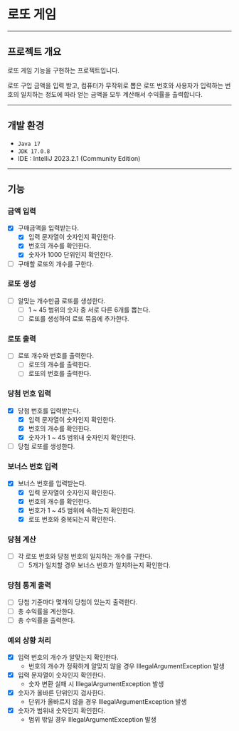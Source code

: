 # 로또 게임

---

## 프로젝트 개요

로또 게임 기능을 구현하는 프로젝트입니다.

로또 구입 금액을 입력 받고, 컴퓨터가 무작위로 뽑은 로또 번호와 사용자가
입력하는 번호의 일치하는 정도에 따라 얻는 금액을 모두 계산해서 수익률을 출력합니다.

---

## 개발 환경

- ```Java 17```
- ```JDK 17.0.8```
- IDE : IntelliJ 2023.2.1 (Community Edition)

---

## 기능

### 금액 입력

- [x] 구매금액을 입력받는다.
    - [x] 입력 문자열이 숫자인지 확인한다.
    - [x] 번호의 개수를 확인한다.
    - [x] 숫자가 1000 단위인지 확인한다.
- [ ] 구매할 로또의 개수를 구한다.

### 로또 생성

- [ ] 알맞는 개수만큼 로또를 생성한다.
    - [ ] 1 ~ 45 범위의 숫자 중 서로 다른 6개를 뽑는다.
    - [ ] 로또를 생성하여 로또 묶음에 추가한다.

### 로또 출력

- [ ] 로또 개수와 번호를 출력한다.
    - [ ] 로또의 개수를 출력한다.
    - [ ] 로또의 번호를 출력한다.

### 당첨 번호 입력

- [x] 당첨 번호를 입력받는다.
    - [x] 입력 문자열이 숫자인지 확인한다.
    - [x] 번호의 개수를 확인한다.
    - [x] 숫자가 1 ~ 45 범위내 숫자인지 확인한다.
- [ ] 당첨 로또를 생성한다.

### 보너스 번호 입력

- [x] 보너스 번호를 입력받는다.
    - [x] 입력 문자열이 숫자인지 확인한다.
    - [x] 번호의 개수를 확인한다.
    - [x] 번호가 1 ~ 45 범위에 속하는지 확인한다.
    - [x] 로또 번호와 중복되는지 확인한다.

### 당첨 계산

- [ ] 각 로또 번호와 당첨 번호의 일치하는 개수를 구한다.
    - [ ] 5개가 일치할 경우 보너스 번호가 일치하는지 확인한다.

### 당첨 통계 출력

- [ ] 당첨 기준마다 몇개의 당첨이 있는지 출력한다.
- [ ] 총 수익률을 계산한다.
- [ ] 총 수익률을 출력한다.

### 예외 상황 처리

- [x] 입력 번호의 개수가 알맞는지 확인한다.
    - 번호의 개수가 정확하게 알맞지 않을 경우 IllegalArgumentException 발생
- [x] 입력 문자열이 숫자인지 확인한다.
    - 숫자 변환 실패 시 IllegalArgumentException 발생
- [x] 숫자가 올바른 단위인지 검사한다.
    - 단위가 올바르지 않을 경우 IllegalArgumentException 발생
- [x] 숫자가 범위내 숫자인지 확인한다.
    - 범위 밖일 경우 IllegalArgumentException 발생